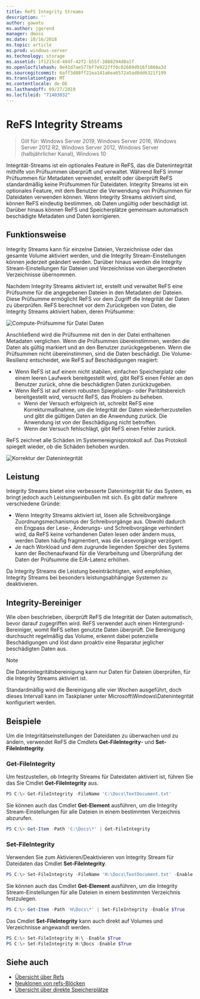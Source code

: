 ```yaml
---
title: ReFS Integrity Streams
description: ''
author: gawatu
ms.author: jgerend
manager: dmoss
ms.date: 10/16/2018
ms.topic: article
ms.prod: windows-server
ms.technology: storage
ms.assetid: 1f1215cd-404f-42f2-b55f-3888294d8a1f
ms.openlocfilehash: 0e41d7ae577bf7e9227ff0c02689d916f1008a3d
ms.sourcegitcommit: 6aff3d88ff22ea141a6ea6572a5ad8dd6321f199
ms.translationtype: MT
ms.contentlocale: de-DE
ms.lasthandoff: 09/27/2019
ms.locfileid: "71403032"
---
```

# <a name="refs-integrity-streams"></a>ReFS Integrity Streams
>Gilt für: Windows Server 2019, Windows Server 2016, Windows Server 2012 R2, Windows Server 2012, Windows Server (halbjährlicher Kanal), Windows 10

Integrität-Streams ist ein optionales Feature in ReFS, das die Datenintegrität mithilfe von Prüfsummen überprüft und verwaltet. Während ReFS immer Prüfsummen für Metadaten verwendet, erstellt oder überprüft ReFS standardmäßig keine Prüfsummen für Dateidaten. Integrity Streams ist ein optionales Feature, mit dem Benutzer die Verwendung von Prüfsummen für Dateidaten verwenden können. Wenn Integrity Streams aktiviert sind, können ReFS eindeutig bestimmen, ob Daten ungültig oder beschädigt ist. Darüber hinaus können ReFS und Speicherplätze gemeinsam automatisch beschädigte Metadaten und Daten korrigieren.

## <a name="how-it-works"></a>Funktionsweise 

Integrity Streams kann für einzelne Dateien, Verzeichnisse oder das gesamte Volume aktiviert werden, und die Integrity Stream-Einstellungen können jederzeit geändert werden. Darüber hinaus werden die Integrity Stream-Einstellungen für Dateien und Verzeichnisse von übergeordneten Verzeichnisse übernommen. 

Nachdem Integrity Streams aktiviert ist, erstellt und verwaltet ReFS eine Prüfsumme für die angegebenen Dateien in den Metadaten der Dateien. Diese Prüfsumme ermöglicht ReFS vor dem Zugriff die Integrität der Daten zu überprüfen. ReFS berechnet vor dem Zurückgeben von Daten, die Integrity Streams aktiviert haben, deren Prüfsumme:

![Compute-Prüfsumme für Datei Daten](media/compute-checksum.gif)

Anschließend wird die Prüfsumme mit den in der Datei enthaltenen Metadaten verglichen. Wenn die Prüfsummen übereinstimmen, werden die Daten als gültig markiert und an den Benutzer zurückgegebenen. Wenn die Prüfsummen nicht übereinstimmen, sind die Daten beschädigt. Die Volume-Resilienz entscheidet, wie ReFS auf Beschädigungen reagiert:

- Wenn ReFS ist auf einem nicht stabilen, einfachen Speicherplatz oder einem leeren Laufwerk bereitgestellt wird, gibt ReFS einen Fehler an den Benutzer zurück, ohne die beschädigten Daten zurückzugeben. 
- Wenn ReFS ist auf einem robusten Spiegelungs- oder Paritätsbereich bereitgestellt wird, versucht ReFS, das Problem zu beheben. 
    - Wenn der Versuch erfolgreich ist, schreibt ReFS eine Korrekturmaßnahme, um die Integrität der Daten wiederherzustellen und gibt die gültigen Daten an die Anwendung zurück. Die Anwendung ist von der Beschädigung nicht betroffen.
    - Wenn der Versuch fehlschlägt, gibt ReFS einen Fehler zurück. 

ReFS zeichnet alle Schäden im Systemereignisprotokoll auf. Das Protokoll spiegelt wieder, ob die Schäden behoben wurden. 

![Korrektur der Datenintegrität](media/corrective-write.gif)

## <a name="performance"></a>Leistung 

Integrity Streams bietet eine verbesserte Datenintegrität für das System, es bringt jedoch auch Leistungseinbußen mit sich. Es gibt dafür mehrere verschiedene Gründe:
- Wenn Integrity Streams aktiviert ist, lösen alle Schreibvorgänge Zuordnungsmechanismus der Schreibvorgänge aus. Obwohl dadurch ein Engpass der Lese-, Änderungs- und Schreibvorgänge verhindert wird, da ReFS keine vorhandenen Daten lesen oder ändern muss, werden Daten häufig fragmentiert, was die Lesevorgänge verzögert. 
- Je nach Workload und dem zugrunde liegenden Speicher des Systems kann der Rechenaufwand für die Verarbeitung und Überprüfung der Daten der Prüfsumme die E/A-Latenz erhöhen. 

Da Integrity Streams die Leistung beeinträchtigten, wird empfohlen, Integrity Streams bei besonders leistungsabhängige Systemen zu deaktivieren. 

## <a name="integrity-scrubber"></a>Integrity-Bereiniger

Wie oben beschrieben, überprüft ReFS die Integrität der Daten automatisch, bevor darauf zugegriffen wird. ReFS verwendet auch einen Hintergrund-Bereiniger, womit ReFS selten genutzte Daten überprüft. Die Bereinigung durchsucht regelmäßig das Volume, erkennt dabei potenzielle Beschädigungen und löst dann proaktiv eine Reparatur jeglicher beschädigten Daten aus.

  >[!NOTE]
  >Die Datenintegritätsbereinigung kann nur Daten für Dateien überprüfen, für die Integrity Streams aktiviert ist.

Standardmäßig wird die Bereinigung alle vier Wochen ausgeführt, doch dieses Intervall kann im Taskplaner unter Microsoft\Windows\Datenintegrität konfiguriert werden. 

## <a name="examples"></a>Beispiele
Um die Integritätseinstellungen der Dateidaten zu überwachen und zu ändern, verwendet ReFS die Cmdlets **Get-FileIntegrity**- und **Set-FileInInttegrity**.

### <a name="get-fileintegrity"></a>Get-FileIntegrity
Um festzustellen, ob Integrity Streams für Dateidaten aktiviert ist, führen Sie das Sie Cmdlet **Get-FileIntegrity** aus. 

```PowerShell
PS C:\> Get-FileIntegrity -FileName 'C:\Docs\TextDocument.txt'
```

Sie können auch das Cmdlet **Get-Element** ausführen, um die Integrity Stream-Einstellungen für alle Dateien in einem bestimmten Verzeichnis abzurufen. 

```PowerShell
PS C:\> Get-Item -Path 'C:\Docs\*' | Get-FileIntegrity
```

### <a name="set-fileintegrity"></a>Set-FileIntegrity
Verwenden Sie zum Aktivieren/Deaktivieren von Integrity Stream für Dateidaten das Cmdlet **Set-FileIntegrity**. 

```PowerShell
PS C:\> Set-FileIntegrity -FileName 'H:\Docs\TextDocument.txt' -Enable $True
```

Sie können auch das Cmdlet **Get-Element** ausführen, um die Integrity Stream-Einstellungen für alle Dateien in einem bestimmten Verzeichnis festzulegen. 

```PowerShell
PS C:\> Get-Item -Path 'H\Docs\*' | Set-FileIntegrity -Enable $True 
```

Das Cmdlet **Set-FileIntegrity** kann auch direkt auf Volumes und Verzeichnisse angewandt werden. 

```PowerShell
PS C:\> Set-FileIntegrity H:\ -Enable $True
PS C:\> Set-FileIntegrity H:\Docs -Enable $True
```

## <a name="see-also"></a>Siehe auch

-   [Übersicht über Refs](refs-overview.md)
-   [Neuklonen von refs-Blöcken](block-cloning.md)
-   [Übersicht über direkte Speicherplätze](../storage-spaces/storage-spaces-direct-overview.md)
